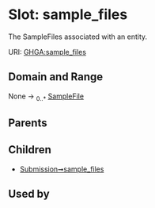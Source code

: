 
# Slot: sample_files


The SampleFiles associated with an entity.

URI: [GHGA:sample_files](https://w3id.org/GHGA/sample_files)


## Domain and Range

None &#8594;  <sub>0..\*</sub> [SampleFile](SampleFile.md)

## Parents


## Children

 *  [Submission➞sample_files](Submission_sample_files.md)

## Used by

